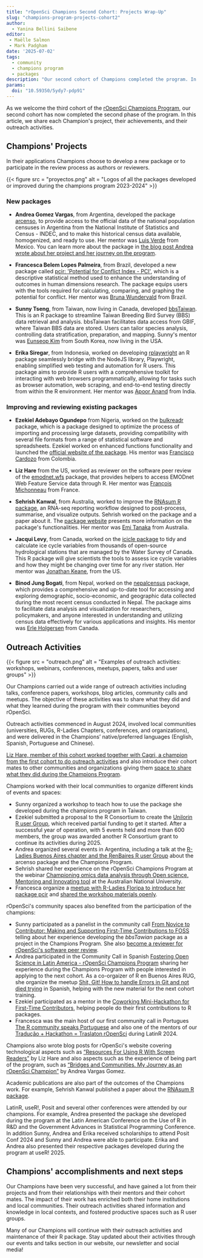 ```yaml
---
title: "rOpenSci Champions Second Cohort: Projects Wrap-Up"
slug: "champions-program-projects-cohort2"
author:
  - Yanina Bellini Saibene
editor:
 - Maëlle Salmon
 - Mark Padgham
date: '2025-07-02'
tags:
  - community
  - champions program
  - packages
description: "Our second cohort of Champions completed the program. In this blog post, we share each champion's projects, their achievements and outreach activities."
params:
  doi: "10.59350/5ydy7-pdp91"
---
```


As we welcome the third cohort of the [rOpenSci Champions Program](/champions/), our second cohort has now completed the second phase of the program. 
In this article, we share each Champion's project, their achievements, and their outreach activities.

## Champions' Projects

In their applications Champions choose to develop a new package or to participate in the review process as authors or reviewers.

{{< figure src = "proyectos.png" alt = "Logos of all the packages developed or improved during the champions program 2023-2024" >}}

### New packages 

- **Andrea Gomez Vargas**, from Argentina, developed the package [arcenso](https://soyandrea.github.io/arcenso/), to provide access to the official data of the national population censuses in Argentina from the National Institute of Statistics and Census - INDEC, and to make this historical census data available, homogenized, and ready to use.  Her mentor was [Luis Verde](/author/luis-verde-arregoitia/) from Mexico. You can learn more about the package in [the blog post Andrea wrote about her project and her journey on the program](/blog/2025/05/15/puentes-comunidades-campeones-ropensci/).

- **Francesca Belem Lopes Palmeira**, from Brazil, developed a new package called [pcir: 'Potential for Conflict Index - PCI'](https://fblpalmeira.github.io/pcir/), which is a descriptive statistical method used to enhance the understanding of outcomes in human dimensions research. The package equips users with the tools required for calculating, comparing, and graphing the potential for conflict. Her mentor was [Bruna Wundervald](/author/bruna-wundervald/) from Brazil. 

- **Sunny Tseng**, from Taiwan, now living in Canada, developed [bbsTaiwan](https://sunnytseng.github.io/bbsTaiwan/). This is an R package to streamline Taiwan Breeding Bird Survey (BBS) data retrieval and analysis. bbsTaiwan facilitates data access from GBIF, where Taiwan BBS data are stored. Users can tailor species analysis, controlling data stratification, preparation, and mapping. Sunny's mentor was [Eunseop Kim](/author/eunseop-kim/) from South Korea, now living in the USA.

- **Erika Siregar**, from Indonesia, worked on developing [rplaywright](https://erikaris.github.io/rplaywright/) an R package seamlessly bridge with the NodeJS library, Playwright, enabling simplified web testing and automation for R users. This package aims to provide R users with a comprehensive toolkit for interacting with web browsers programmatically, allowing for tasks such as browser automation, web scraping, and end-to-end testing directly from within the R environment. Her mentor was [Apoor Anand](/author/apoorv-anand/) from India. 


### Improving and reviewing existing packages

- **Ezekiel Adebayo Ogundepo** from Nigeria, worked on the [bulkreadr](https://docs.ropensci.org/naijR/) package, which is a package designed to optimize the process of importing and processing large datasets, providing compatibility with several file formats from a range of statistical software and spreadsheets. Ezekiel worked on enhanced functions functionality and launched the [official website of the package](https://gbganalyst.github.io/bulkreadr/news/index.html). His mentor was [Francisco Cardozo](/author/francisco-cardozo/) from Colombia.

- **Liz Hare** from the US, worked as reviewer on the software peer review of the [emodnet.wfs](https://github.com/ropensci/software-review/issues/653) package, that provides helpers to access EMODnet Web Feature Service data through R.  Her mentor was [François Michonneau](/author/françois-michonneau/) from France.

- **Sehrish Kanwal**, from Australia, worked to improve the [RNAsum R package](https://github.com/umccr/RNAsum), an RNA-seq reporting workflow designed to post-process, summarise, and visualize outputs. Sehrish worked on the package and a paper about it. The [package website](https://umccr.github.io/RNAsum/) presents more information on the package's functionalities. Her mentor was [Emi Tanaka](/author/emi-tanaka/) from Australia. 

- **Jacqui Levy**, from Canada, worked on the [icicle package](https://github.com/Jacqui-123/icicle) to tidy and calculate ice cycle variables from thousands of open-source hydrological stations that are managed by the Water Survey of Canada. This R package will give scientists the tools to assess ice cycle variables and how they might be changing over time for any river station. Her mentor was [Jonathan Keane](/author/jonathan-keane/), from the US.

- **Binod Jung Bogati**, from Nepal, worked on the [nepalcensus](https://github.com/rugnepal/nepalcensus) package, which provides a comprehensive and up-to-date tool for accessing and exploring demographic, socio-economic, and geographic data collected during the most recent census conducted in Nepal. The package aims to facilitate data analysis and visualization for researchers, policymakers, and anyone interested in understanding and utilizing census data effectively for various applications and insights. His mentor was [Erle Holgersen](/author/erle-holgersen/) from Canada.

## Outreach Activities

{{< figure src = "outreach.png" alt = "Examples of outreach activities: workshops, webinars, conferences, meetups, papers, talks and user groups" >}}

Our Champions carried out a wide range of outreach activities including talks, conference papers, workshops, blog articles, community calls and meetups. The objective of these activities was to share what they did and what they learned during the program with their communities beyond rOpenSci.  

Outreach activities commenced in August 2024, involved local communities (universities, RUGs, R-Ladies Chapters, conferences, and organizations), and were delivered in the Champions’ native/preferred languages (English, Spanish, Portuguese and Chinese).

[Liz Hare, member of this cohort worked together with Cagri, a champion from the first cohort to do outreach activities](https://ropensci.org/events/rsr-learn-and-use/) and also introduce their cohort mates to other communities and organizations giving them [space to share what they did during the Champions Program](https://www.youtube.com/watch?v=p2Odyp9VIPA).

Champions worked with their local communities to organize different kinds of events and spaces:

- Sunny organized a workshop to teach how to use the package she developed during the champions program in Taiwan. 
- Ezekiel submitted a proposal to the R Consortium to create the [Unilorin R user Group](https://www.meetup.com/unilorin-r-users-group/), which received partial funding to get it started.  After a successful year of operation, with 5 events held and more than 600 members, the group was awarded another R Consortium grant to continue its activities during 2025.
- Andrea organized several events in Argentina, including a talk at the [R-Ladies Buenos Aires chapter and the RenBaires R user Group](https://www.meetup.com/rbuenosaires/events/304935866/?eventOrigin=group_events_list) about the arcenso package and the Champions Program.
- Sehrish shared her experience on the rOpenSci Champions Program at the webinar [Championing omics data analysis through Open science, Mentoring and Innovating tool](https://bdsi.anu.edu.au/news-events/events/championing-omics-data-analysis-through-open-science-mentoring-and-innovating) at the Australian National University.
- Francesca organize a [meetup with R-Ladies Floripa to introduce her package pcir](https://www.meetup.com/rladies-florianopolis/events/305989838/) and [shared the workshop materials openly](https://github.com/fblpalmeira/RLadies_Floripa).

rOpenSci's community spaces also benefited from the participation of the champions:

- Sunny participated as a panelist in the community call [From Novice to Contributor: Making and Supporting First-Time Contributions to FOSS](https://ropensci.org/commcalls/first-time-contributor/) telling about her experience developing the *bbsTawian* package as a project in the Champions Program. She also [become a reviewer for rOpenSci's software peer review](https://github.com/ropensci/software-review/issues/698).
- Andrea participated in the Community Call in Spanish [Fostering Open Science in Latin America - rOpenSci Champions Program](https://ropensci.org/es/commcalls/champions-latino-2025/) sharing her experience during the Champions Program with people interested in applying to the next cohort. As a co-orgaizer of R en Buenos Aires RUG, she organize the meetup [Shit, Git! How to handle Errors in Git and not died trying](https://www.meetup.com/rbuenosaires/events/308338205/) in Spanish, helping with the new material for the next cohort training.
- Ezekiel participated as a mentor in the [Coworking Mini-Hackathon for First-Time Contributors](https://ropensci.org/blog/2025/01/24/coworking-hackathons/), helping people do their first contributions to R packages. 
- Francesca was the main host of our first community call in Portugues [The R community speaks Portuguese](https://ropensci.org/commcalls/translation-portuguese/) and also one of the mentors of our [Tradução + Hackathon = Traslaton rOpenSci](https://www.eventbrite.cl/e/traducao-hackathon-traslaton-ropensci-tickets-1045507530167) during LatinR 2024.

Champions also wrote blog posts for rOpenSci's website covering technological aspects such as [“Resources For Using R With Screen Readers”](/blog/2024/09/05/screen-readers-tools/) by Liz Hare and also aspects such as the experience of being part of the program, such as [“Bridges and Communities. My Journey as an rOpenSci Champion”](/blog/2025/05/15/puentes-comunidades-campeones-ropensci/) by Andrea Vargas Gomez.

Academic publications are also part of the outcomes of the Champions work. For example, Sehrish Kanwal published a paper about the [RNAsum R package](https://doi.org/10.1101/2025.01.10.24319650).

LatinR, useR!, Posit and several other conferences were attended by our champions. For example, Andrea presented the package she developed during the program at the Latin American Conference on the Use of R in R&D and the Government Advances in Statistical Programming Conference. 
In addition Sunny, Andrea and Erika received scholarships to attend Posit Conf 2024 and Sunny and Andrea were able to participate.
Erika and Andrea also presented their respective packages developed during the program at useR! 2025.

## Champions' accomplishments and next steps

Our Champions have been very successful, and have gained a lot from their projects and from their relationships with their mentors and their cohort mates. The impact of their work has enriched both their home institutions and local communities. Their outreach activities shared information and knowledge in local contexts, and fostered productive spaces such as R user groups.

Many of our Champions will continue with their outreach activities and maintenance of their R package. Stay updated about their activities through our events and talks section in our website, our newsletter and social media! 